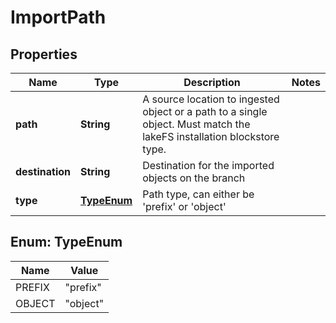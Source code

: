 

# ImportPath


## Properties

Name | Type | Description | Notes
------------ | ------------- | ------------- | -------------
**path** | **String** | A source location to ingested object or a path to a single object. Must match the lakeFS installation blockstore type. | 
**destination** | **String** | Destination for the imported objects on the branch | 
**type** | [**TypeEnum**](#TypeEnum) | Path type, can either be &#39;prefix&#39; or &#39;object&#39; | 



## Enum: TypeEnum

Name | Value
---- | -----
PREFIX | &quot;prefix&quot;
OBJECT | &quot;object&quot;



